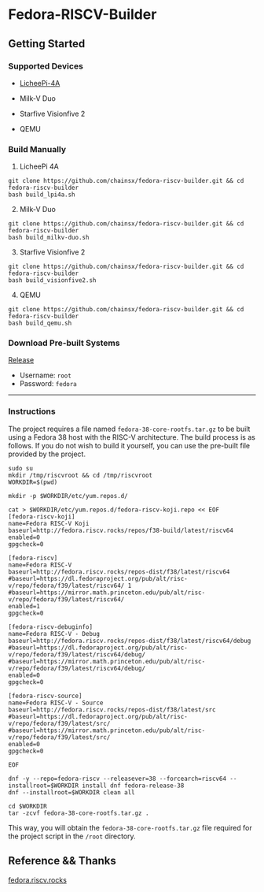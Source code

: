 # Fedora-RISCV-Builder

## Getting Started

### Supported Devices

* [LicheePi-4A](./doc/install-guild-licheepi4a.md)

* Milk-V Duo

* Starfive Visionfive 2

* QEMU

### Build Manually

1.  LicheePi 4A

```
git clone https://github.com/chainsx/fedora-riscv-builder.git && cd fedora-riscv-builder
bash build_lpi4a.sh
```

2.  Milk-V Duo

```
git clone https://github.com/chainsx/fedora-riscv-builder.git && cd fedora-riscv-builder
bash build_milkv-duo.sh
```

3.  Starfive Visionfive 2

```
git clone https://github.com/chainsx/fedora-riscv-builder.git && cd fedora-riscv-builder
bash build_visionfive2.sh
```


4.  QEMU

```
git clone https://github.com/chainsx/fedora-riscv-builder.git && cd fedora-riscv-builder
bash build_qemu.sh
```

### Download Pre-built Systems

[Release](https://github.com/chainsx/fedora-riscv-builder/releases)

* Username: `root`
* Password: `fedora`

----

### Instructions

The project requires a file named `fedora-38-core-rootfs.tar.gz` to be built using a Fedora 38 host with the RISC-V architecture. The build process is as follows. If you do not wish to build it yourself, you can use the pre-built file provided by the project.

```
sudo su
mkdir /tmp/riscvroot && cd /tmp/riscvroot
WORKDIR=$(pwd)

mkdir -p $WORKDIR/etc/yum.repos.d/

cat > $WORKDIR/etc/yum.repos.d/fedora-riscv-koji.repo << EOF
[fedora-riscv-koji]
name=Fedora RISC-V Koji
baseurl=http://fedora.riscv.rocks/repos/f38-build/latest/riscv64
enabled=0
gpgcheck=0

[fedora-riscv]
name=Fedora RISC-V
baseurl=http://fedora.riscv.rocks/repos-dist/f38/latest/riscv64
#baseurl=https://dl.fedoraproject.org/pub/alt/risc-v/repo/fedora/f39/latest/riscv64/ 1
#baseurl=https://mirror.math.princeton.edu/pub/alt/risc-v/repo/fedora/f39/latest/riscv64/
enabled=1
gpgcheck=0

[fedora-riscv-debuginfo]
name=Fedora RISC-V - Debug
baseurl=http://fedora.riscv.rocks/repos-dist/f38/latest/riscv64/debug
#baseurl=https://dl.fedoraproject.org/pub/alt/risc-v/repo/fedora/f39/latest/riscv64/debug/
#baseurl=https://mirror.math.princeton.edu/pub/alt/risc-v/repo/fedora/f39/latest/riscv64/debug/
enabled=0
gpgcheck=0

[fedora-riscv-source]
name=Fedora RISC-V - Source
baseurl=http://fedora.riscv.rocks/repos-dist/f38/latest/src
#baseurl=https://dl.fedoraproject.org/pub/alt/risc-v/repo/fedora/f39/latest/src/
#baseurl=https://mirror.math.princeton.edu/pub/alt/risc-v/repo/fedora/f39/latest/src/
enabled=0
gpgcheck=0

EOF

dnf -y --repo=fedora-riscv --releasever=38 --forcearch=riscv64 --installroot=$WORKDIR install dnf fedora-release-38
dnf --installroot=$WORKDIR clean all

cd $WORKDIR
tar -zcvf fedora-38-core-rootfs.tar.gz .
```

This way, you will obtain the `fedora-38-core-rootfs.tar.gz` file required for the project script in the `/root` directory.

## Reference && Thanks

[fedora.riscv.rocks](http://fedora.riscv.rocks)
